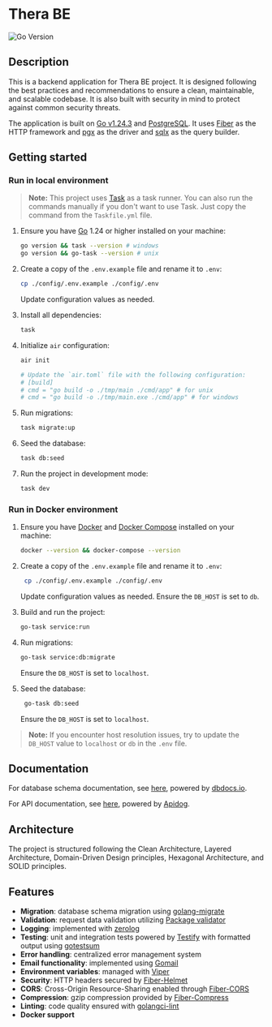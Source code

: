 # Thera BE

![Go Version](https://img.shields.io/badge/Go-1.24+-00ADD8?style=flat&logo=go)

## Description

This is a backend application for Thera BE project. It is designed following the best practices and recommendations to ensure a clean, maintainable, and scalable codebase. It is also built with security in mind to protect against common security threats.

The application is built on [Go v1.24.3](https://tip.golang.org/doc/go1.24) and [PostgreSQL](https://www.postgresql.org/). It uses [Fiber](https://docs.gofiber.io/) as the HTTP framework and [pgx](https://github.com/jackc/pgx) as the driver and [sqlx](github.com/jmoiron/sqlx) as the query builder.

## Getting started

### Run in local environment

> **Note:** This project uses [Task](https://taskfile.dev/) as a task runner. You can also run the commands manually if you don't want to use Task. Just copy the command from the `Taskfile.yml` file.

1. Ensure you have [Go](https://go.dev/dl/) 1.24 or higher installed on your machine:

   ```bash
   go version && task --version # windows
   go version && go-task --version # unix
   ```

2. Create a copy of the `.env.example` file and rename it to `.env`:

   ```bash
   cp ./config/.env.example ./config/.env
   ```

   Update configuration values as needed.

3. Install all dependencies:

   ```bash
   task
   ```

4. Initialize `air` configuration:

	 ```bash
	 air init

	 # Update the `air.toml` file with the following configuration:
	 # [build]
	 # cmd = "go build -o ./tmp/main ./cmd/app" # for unix
	 # cmd = "go build -o ./tmp/main.exe ./cmd/app" # for windows
	 ```

5. Run migrations:

	 ```bash
	 task migrate:up
	 ```

6. Seed the database:

	 ```bash
	 task db:seed
	 ```

7. Run the project in development mode:

   ```bash
   task dev
   ```

### Run in Docker environment
1. Ensure you have [Docker](https://docs.docker.com/get-docker/) and [Docker Compose](https://docs.docker.com/compose/install/) installed on your machine:

   ```bash
   docker --version && docker-compose --version
   ```

2. Create a copy of the `.env.example` file and rename it to `.env`:

   ```bash
    cp ./config/.env.example ./config/.env
    ```

    Update configuration values as needed. Ensure the `DB_HOST` is set to `db`.

3. Build and run the project:

   ```bash
   go-task service:run
   ```

4. Run migrations:

   ```bash
   go-task service:db:migrate
   ```

   Ensure the `DB_HOST` is set to `localhost`.

5. Seed the database:

   ```bash
    go-task db:seed
    ```

    Ensure the `DB_HOST` is set to `localhost`.

> **Note:** If you encounter host resolution issues, try to update the `DB_HOST` value to `localhost` or `db` in the `.env` file.

## Documentation

For database schema documentation, see [here](https://dbdocs.io/ahargunyllib/thera-be), powered by [dbdocs.io](https://dbdocs.io/).

For API documentation, see [here](https://nhppsttnad.apidog.io), powered by [Apidog](https://apidog.com/).

## Architecture

The project is structured following the Clean Architecture, Layered Architecture, Domain-Driven Design principles, Hexagonal Architecture, and SOLID principles.

## Features

- **Migration**: database schema migration using [golang-migrate](https://github.com/golang-migrate/migrate)
- **Validation**: request data validation utilizing [Package validator](https://github.com/go-playground/validator)
- **Logging**: implemented with [zerolog](https://github.com/rs/zerolog)
- **Testing**: unit and integration tests powered by [Testify](https://github.com/stretchr/testify) with formatted output using [gotestsum](https://github.com/gotestyourself/gotestsum)
- **Error handling**: centralized error management system
- **Email functionality**: implemented using [Gomail](https://github.com/go-gomail/gomail)
- **Environment variables**: managed with [Viper](https://github.com/spf13/viper)
- **Security**: HTTP headers secured by [Fiber-Helmet](https://docs.gofiber.io/api/middleware/helmet)
- **CORS**: Cross-Origin Resource-Sharing enabled through [Fiber-CORS](https://docs.gofiber.io/api/middleware/cors)
- **Compression**: gzip compression provided by [Fiber-Compress](https://docs.gofiber.io/api/middleware/compress)
- **Linting**: code quality ensured with [golangci-lint](https://golangci-lint.run)
- **Docker support**
